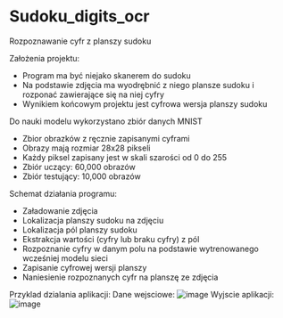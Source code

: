 # Sudoku_digits_ocr

Rozpoznawanie cyfr z planszy sudoku

Założenia projektu:
- Program ma być niejako skanerem do sudoku
- Na podstawie zdjęcia ma wyodrębnić z niego plansze sudoku i rozponać zawierające się na niej cyfry
- Wynikiem końcowym projektu jest cyfrowa wersja planszy sudoku

Do nauki modelu wykorzystano zbiór danych MNIST
- Zbior obrazków z ręcznie zapisanymi cyframi
- Obrazy mają rozmiar 28x28 pikseli
- Każdy piksel zapisany jest w skali szarości od 0 do 255
- Zbiór uczący: 60,000 obrazów
- Zbiór testujący: 10,000 obrazów

Schemat działania programu:
- Załadowanie zdjęcia
- Lokalizacja planszy sudoku na zdjęciu
- Lokalizacja pól planszy sudoku
- Ekstrakcja wartości (cyfry lub braku cyfry) z pól
- Rozpoznanie cyfry w danym polu na podstawie wytrenowanego wcześniej modelu sieci
- Zapisanie cyfrowej wersji planszy
- Naniesienie rozpoznanych cyfr na planszę ze zdjęcia

Przyklad dzialania aplikacji:
Dane wejsciowe:
![image](https://github.com/NatanSwierczynski/Sudoku_Digits_Recognition_OCR/assets/106707211/5c7f3e8f-1fb6-4bd0-9154-fc1c382a7d45)
Wyjscie aplikacji:
![image](https://github.com/NatanSwierczynski/Sudoku_Digits_Recognition_OCR/assets/106707211/19ce3eaa-01f8-4adf-b437-2c872d636c4c)




